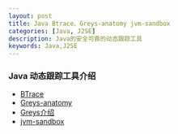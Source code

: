 ```yaml
---
layout: post
title: Java Btrace、Greys-anatomy jvm-sandbox
categories: [Java, J2SE]
description: Java的安全可靠的动态跟踪工具
keywords: Java,J2SE
---
```


### Java 动态跟踪工具介绍

* [BTrace](https://github.com/btraceio/btrace)
* [Greys-anatomy](https://github.com/oldmanpushcart/greys-anatomy)
 * [Greys介绍](https://yq.aliyun.com/articles/2390)
* [jvm-sandbox](https://github.com/alibaba/jvm-sandbox)

<!--more-->


